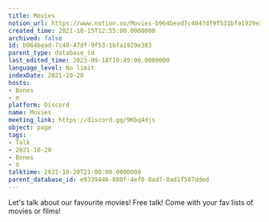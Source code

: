 ```yaml
---
title: Movies
notion_url: https://www.notion.so/Movies-b964bead7c4047df9f531bfa1929e303
created_time: 2021-10-15T12:55:00.0000000
archived: false
id: b964bead-7c40-47df-9f53-1bfa1929e303
parent_type: database_id
last_edited_time: 2023-09-18T10:49:00.0000000
language_level: No limit
indexDate: 2021-10-20
hosts:
- Bones
- π
platform: Discord
name: Movies
meeting_link: https://discord.gg/9Kbq4djs
object: page
tags:
- Talk
- 2021-10-20
- Bones
- π
talktime: 2021-10-20T21:00:00.0000000
parent_database_id: e9339446-880f-4ef0-8ad7-8ad1f507dded
---
```


Let's talk about our favourite movies!
Free talk! Come with your fav lists of movies or films!


